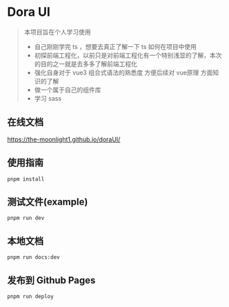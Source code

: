 # Dora UI

> 本项目旨在个人学习使用
>
> - 自己刚刚学完 ts ，想要去真正了解一下 ts 如何在项目中使用
> - 初探前端工程化，以前只是对前端工程化有一个特别浅显的了解，本次的目的之一就是去多多了解前端工程化
> - 强化自身对于 vue3 组合式语法的熟悉度 方便后续对 vue原理 方面知识的了解
> - 做一个属于自己的组件库
> - 学习 sass

## 在线文档

https://the-moonlight1.github.io/doraUI/

## 使用指南

```shell
pnpm install
```

## 测试文件(example)

```shell
pnpm run dev
```

## 本地文档

```shell
pnpm run docs:dev
```

## 发布到 Github Pages

```shell
pnpm run deploy

```

